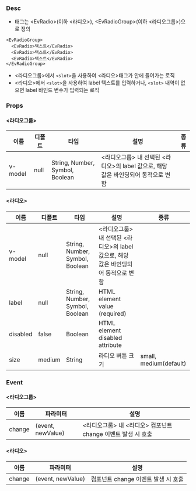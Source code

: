 ### Desc
- 태그는 &lt;EvRadio&gt;(이하 <라디오>), &lt;EvRadioGroup&gt;(이하 <라디오그룹>)으로 정의

```
<EvRadioGroup>
  <EvRadio>텍스트</EvRadio>
  <EvRadio>텍스트</EvRadio>
  <EvRadio>텍스트</EvRadio>
</EvRadioGroup>
```

 - <라디오그룹>에서 `<slot>`을 사용하여 <라디오>태그가 안에 들어가는 로직
 - <라디오>에서 `<slot>`을 사용하여 label 텍스트를 입력하거나, `<slot>` 내역이 없으면 label 바인드 변수가 입력되는 로직

### Props
#### <라디오그룹>

|    이름     |   디폴트   |  타입   |          설명            |                    종류                           |
|------------ |-----------|---------|-------------------------|---------------------------------------------------|
| v-model     | null      | String, Number, Symbol, Boolean | <라디오그룹> 내 선택된 <라디오>의 label 값으로, 해당 값은 바인딩되어 동적으로 변함 | |

#### <라디오>

|    이름     |   디폴트   |  타입   |          설명            |                    종류                           |
|------------ |-----------|---------|-------------------------|---------------------------------------------------|
| v-model     | null      | String, Number, Symbol, Boolean | <라디오그룹> 내 선택된 <라디오>의 label 값으로, 해당 값은 바인딩되어 동적으로 변함 | |
| label       | null      | String, Number, Symbol, Boolean | HTML element value (required) |  |
| disabled    | false     | Boolean | HTML element disabled attribute    |  |
| size        | medium    | String  | 라디오 버튼 크기 | small, medium(default) |

### Event
#### <라디오그룹>

 | 이름 | 파라미터 | 설명 |
 | ---- | ------- | ---- |
 | change | (event, newValue) | <라디오그룹> 내 <라디오> 컴포넌트 change 이벤트 발생 시 호출  |

#### <라디오>

 | 이름 | 파라미터 | 설명 |
 | ---- | ------- | ---- |
 | change | (event, newValue) | 컴포넌트 change 이벤트 발생 시 호출  |

